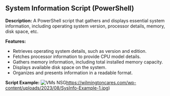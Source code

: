 ## System Information Script (PowerShell)

**Description:** A PowerShell script that gathers and displays essential system information, including operating system version, processor details, memory, disk space, etc.

**Features:**
- Retrieves operating system details, such as version and edition.
- Fetches processor information to provide CPU model details.
- Gathers memory information, including total installed memory capacity.
- Displays available disk space on the system.
- Organizes and presents information in a readable format.

**Script Example:**
![VMs NSG](https://wilmingtoncares.com/wp-content/uploads/2023/08/SysInfo-Example-1.jpg)https://wilmingtoncares.com/wp-content/uploads/2023/08/SysInfo-Example-1.jpg)
